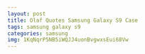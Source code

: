 ```yaml
---
layout: post
title: Olaf Quotes Samsung Galaxy S9 Case
tags: samsung galaxy s9
categories: samsung
img: 1KqNqrP5NB5iWQJJ4uonBvgwxsEui68Vw
---
```

